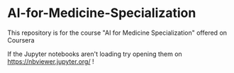 # AI-for-Medicine-Specialization
This repository is for the course "AI for Medicine Specialization" offered on Coursera

If the Jupyter notebooks aren't loading try opening them on https://nbviewer.jupyter.org/ !
